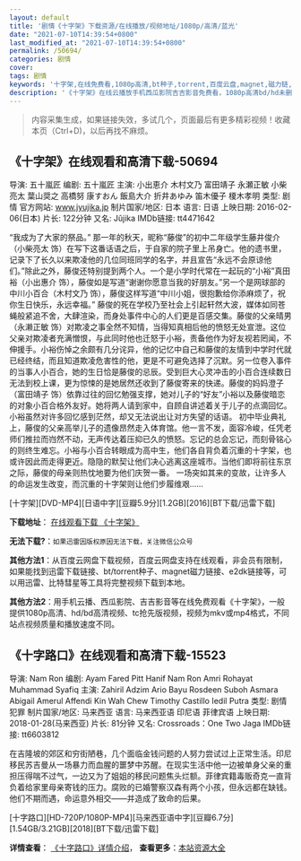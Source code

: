 ```yaml
---
layout: default
title: '剧情《十字架》下载资源/在线播放/视频地址/1080p/高清/蓝光'
date: "2021-07-10T14:39:54+0800"
last_modified_at: "2021-07-10T14:39:54+0800"
permalink: /50694/
categories: 剧情
cover:
tags: 剧情
keywords: '十字架,在线免费看,1080p高清,bt种子,torrent,百度云盘,magnet,磁力链,迅雷下载资源'
description: '《十字架》在线云播放手机西瓜影院吉吉影音免费看，1080p高清bd/hd未删减完整版和tc抢先枪版，mkv/mp4格式，附带bt/torrent种子、magnet/磁力链、百度云盘、网盘资源迅雷下载链接'
---
```


>内容采集生成，如果链接失效，多试几个，页面最后有更多精彩视频！收藏本页（Ctrl+D)，以后再找不麻烦。


## 《十字架》在线观看和高清下载-50694

导演: 五十嵐匠 编剧: 五十嵐匠 主演: 小出恵介 木村文乃 富田靖子 永瀬正敏 小柴亮太 葉山奨之 高橋努 康すおん 飯島大介 折井あゆみ 笛木優子 榎木孝明 类型: 剧情 官方网站: www.jyujika.jp 制片国家/地区: 日本 语言: 日语 上映日期: 2016-02-06(日本) 片长: 122分钟 又名: Jûjika IMDb链接: tt4471642

“我成为了大家的祭品。” 那一年的秋天，昵称“藤俊”的初中二年级学生藤井俊介（小柴亮太 饰）在写下这番话语之后，于自家的院子里上吊身亡。他的遗书里，记录下了长久以来欺凌他的几位同班同学的名字，并且宣告“永远不会原谅他们。”除此之外，藤俊还特别提到两个人。一个是小学时代常在一起玩的“小裕”真田裕（小出惠介 饰），藤俊如是写道“谢谢你愿意当我的好朋友。”另一个是网球部的中川小百合（木村文乃 饰），藤俊这样写道“中川小姐，很抱歉给你添麻烦了，祝你生日快乐，永远幸福。” 藤俊的死在学校乃至社会上引起轩然大波，媒体如同苍蝇般紧追不舍，大肆渲染，而身处事件中心的人们更是百感交集。藤俊的父亲晴男（永濑正敏 饰）对欺凌之事全然不知情，当得知真相后他的愤怒无处宣泄。这位父亲对欺凌者充满憎恨，与此同时他也迁怒于小裕，责备他作为好友视若罔闻，不伸援手。小裕伤悼之余颇有几分诧异，他的记忆中自己和藤俊的友情到中学时代就已经终结，而且知道欺凌危害性的他，更是不可避免选择了沉默。另一位卷入事件的当事人小百合，她的生日恰是藤俊的忌辰。受到巨大心灵冲击的小百合连续数日无法到校上课，更为惊悚的是她居然还收到了藤俊寄来的快递。藤俊的妈妈澄子（富田靖子 饰）依靠过往的回忆勉强支撑，她对儿子的“好友”小裕以及藤俊暗恋的对象小百合格外友好。她将两人请到家中，自顾自讲述着关于儿子的点滴回忆。小裕虽然对许多回忆感到茫然，却又无法说出让对方失望的话语。 初中毕业典礼上，藤俊的父亲高举儿子的遗像昂然走入体育馆。他一言不发，面容冷峻，任凭老师们推拉而岿然不动，无声传达着压抑已久的愤怒。忘记的总会忘记，而刻骨铭心的则终生难忘。小裕与小百合转眼成为高中生，他们各自背负着沉重的十字架，也或许因此而走得更近。隐隐的默契让他们决心逃离这座城市。当他们即将前往东京之际，藤俊的母亲则热忱地要为他们庆贺一番。 一场突如其来的变故，让许多人的命运发生改变，而沉重的十字架则让他们步履维艰……


[十字架][DVD-MP4][日语中字][豆瓣5.9分][1.2GB][2016][BT下载/迅雷下载]

**下载地址**： [在线观看下载 《十字架》](https://www.btdx8.com/torrent/jyuujika_2016.html) 


**无法下载?**：`如果迅雷因版权原因无法下载，关注微信公众号 `

**其他方法1**：从百度云网盘下载视频，百度云网盘支持在线观看，非会员有限制，如果能找到迅雷下载链接、bt/torrent种子、magnet磁力链接、e2dk链接等，可以用迅雷、比特彗星等工具将完整视频下载到本地。

**其他方法2**：用手机云播、西瓜影院、吉吉影音等在线免费观看《十字架》，一般提供1080p高清、hd/bd高清视频、tc抢先版视频，视频为mkv或mp4格式，不同站点视频质量和播放速度不同。


## 《十字路口》在线观看和高清下载-15523

导演: Nam Ron 编剧: Ayam Fared Pitt Hanif Nam Ron Amri Rohayat Muhammad Syafiq 主演: Zahiril Adzim Ario Bayu Rosdeen Suboh Asmara Abigail Amerul Affendi Kin Wah Chew Timothy Castillo Iedil Putra 类型: 剧情 犯罪 制片国家/地区: 马来西亚 语言: 马来西亚语 印尼语 菲律宾语 上映日期: 2018-01-28(马来西亚) 片长: 81分钟 又名: Crossroads：One Two Jaga IMDb链接: tt6603812

在吉隆坡的郊区和穷街陋巷，几个面临金钱问题的人努力尝试过上正常生活。印尼移民苏吉曼从一场暴力而血腥的噩梦中苏醒。在现实生活中他一边被单身父亲的重担压得喘不过气，一边又为了姐姐的移民问题焦头烂额。菲律宾籍毒贩奇克一直背负着给家里母亲寄钱的压力。腐败的已婚警察汉森有两个小孩，但永远都在缺钱。他们不期而遇，命运意外相交——并造成了致命的后果。


[十字路口][HD-720P/1080P-MP4][马来西亚语中字][豆瓣6.7分][1.54GB/3.21GB][2018][BT下载/迅雷下载]

**详情查看**： [《十字路口》详情介绍](/movie/15523/)， **查看更多**：[本站资源大全](/movie/t/all/)

